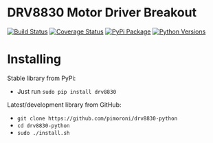 # DRV8830 Motor Driver Breakout

[![Build Status](https://shields.io/github/workflow/status/pimoroni/drv8830-python/Python%20Tests.svg)](https://github.com/pimoroni/drv8830-python/actions/workflows/test.yml)
[![Coverage Status](https://coveralls.io/repos/github/pimoroni/drv8830-python/badge.svg?branch=master)](https://coveralls.io/github/pimoroni/drv8830-python?branch=master)
[![PyPi Package](https://img.shields.io/pypi/v/drv8830.svg)](https://pypi.python.org/pypi/drv8830)
[![Python Versions](https://img.shields.io/pypi/pyversions/drv8830.svg)](https://pypi.python.org/pypi/drv8830)

# Installing

Stable library from PyPi:

* Just run `sudo pip install drv8830`

Latest/development library from GitHub:

* `git clone https://github.com/pimoroni/drv8830-python`
* `cd drv8830-python`
* `sudo ./install.sh`

